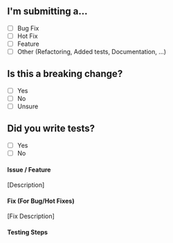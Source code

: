 <!-- REQUIRED: Ensure that the PR title contains a JIRA ticket number and short summary of changes -->

## I'm submitting a...

<!-- Place an X in one of the following: -->

- [ ] Bug Fix
- [ ] Hot Fix
- [ ] Feature
- [ ] Other (Refactoring, Added tests, Documentation, ...)

## Is this a breaking change?

<!-- Place an X in one of the following: -->

- [ ] Yes
- [ ] No
- [ ] Unsure

## Did you write tests?

<!-- Place an X in one of the following: -->

- [ ] Yes
- [ ] No

#### Issue / Feature

[Description]

#### Fix (For Bug/Hot Fixes)

[Fix Description]

#### Testing Steps
